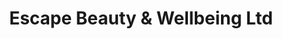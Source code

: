---
title: "Escape Beauty & Wellbeing Ltd"
url: /finedon/escape-beauty-and-wellbeing-ltd/
shop: hairdresser
---
